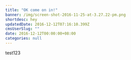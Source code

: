 ```yaml
---
title: "OK come on in!"
banner: /img/screen-shot-2016-11-25-at-3.27.22-pm.png
shortdesc: hey
updatedDate: 2016-12-12T07:16:10.399Z
cmsUserSlug: ""
date: 2016-12-12T00:00:00+08:00
categories: null
---
```


test123